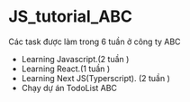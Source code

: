 # JS_tutorial_ABC
Các task được làm trong 6 tuần ở công ty ABC 
+ Learning Javascript.(2 tuần )
+ Learning React.(1 tuần )
+ Learning Next JS(Typerscript). (2 tuần )
+ Chạy dự án TodoList ABC
